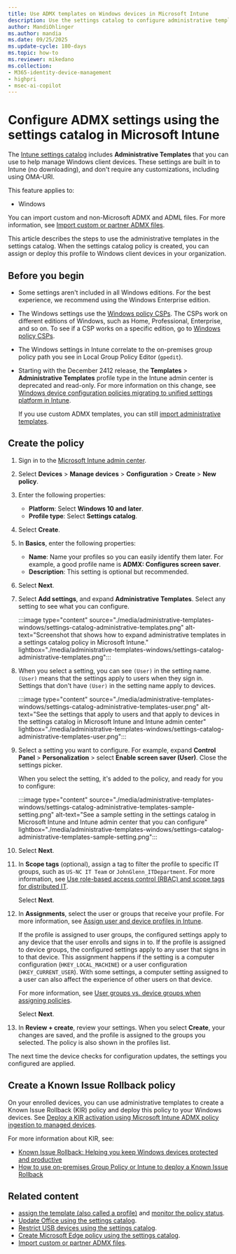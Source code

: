 ```yaml
---
title: Use ADMX templates on Windows devices in Microsoft Intune
description: Use the settings catalog to configure administrative templates (ADMX) in Microsoft Intune on Windows 10/11 client devices. You can configure some Control Panel features, Start menu and task bar notifications, event log service, prevent IIS installation, and more.
author: MandiOhlinger
ms.author: mandia
ms.date: 09/25/2025
ms.update-cycle: 180-days
ms.topic: how-to
ms.reviewer: mikedano
ms.collection:
- M365-identity-device-management
- highpri
- msec-ai-copilot
---
```


# Configure ADMX settings using the settings catalog in Microsoft Intune

The [Intune settings catalog](settings-catalog.md) includes **Administrative Templates** that you can use to help manage Windows client devices. These settings are built in to Intune (no downloading), and don't require any customizations, including using OMA-URI.

This feature applies to:

- Windows

You can import custom and non-Microsoft ADMX and ADML files. For more information, see [Import custom or partner ADMX files](administrative-templates-import-custom.md).

This article describes the steps to use the administrative templates in the settings catalog. When the settings catalog policy is created, you can assign or deploy this profile to Windows client devices in your organization.

## Before you begin

- Some settings aren't included in all Windows editions. For the best experience, we recommend using the Windows Enterprise edition.

- The Windows settings use the [Windows policy CSPs](/windows/client-management/mdm/policy-configuration-service-provider#policies-supported-by-group-policy-and-admx-backed-policies). The CSPs work on different editions of Windows, such as Home, Professional, Enterprise, and so on. To see if a CSP works on a specific edition, go to [Windows policy CSPs](/windows/client-management/mdm/policy-configuration-service-provider#policies-supported-by-group-policy-and-admx-backed-policies).

- The Windows settings in Intune correlate to the on-premises group policy path you see in Local Group Policy Editor (`gpedit`).

- Starting with the December 2412 release, the **Templates** > **Administrative Templates** profile type in the Intune admin center is deprecated and read-only. For more information on this change, see [Windows device configuration policies migrating to unified settings platform in Intune](https://techcommunity.microsoft.com/t5/intune-customer-success/support-tip-windows-device-configuration-policies-migrating-to/ba-p/4189665).

  If you use custom ADMX templates, you can still [import administrative templates](administrative-templates-import-custom.md).

## Create the policy

1. Sign in to the [Microsoft Intune admin center](https://go.microsoft.com/fwlink/?linkid=2109431).
2. Select **Devices** > **Manage devices** > **Configuration** > **Create** > **New policy**.
3. Enter the following properties:

    - **Platform**: Select **Windows 10 and later**.
    - **Profile type**: Select **Settings catalog**.

4. Select **Create**.
5. In **Basics**, enter the following properties:

    - **Name**: Name your profiles so you can easily identify them later. For example, a good profile name is **ADMX: Configures screen saver**.
    - **Description**: This setting is optional but recommended.

6. Select **Next**.

7. Select **Add settings**, and expand **Administrative Templates**. Select any setting to see what you can configure.

    :::image type="content" source="./media/administrative-templates-windows/settings-catalog-administrative-templates.png" alt-text="Screenshot that shows how to expand administrative templates in a settings catalog policy in Microsoft Intune." lightbox="./media/administrative-templates-windows/settings-catalog-administrative-templates.png":::

8. When you select a setting, you can see `(User)` in the setting name. `(User)` means that the settings apply to users when they sign in. Settings that don't have `(User)` in the setting name apply to devices.

    :::image type="content" source="./media/administrative-templates-windows/settings-catalog-administrative-templates-user.png" alt-text="See the settings that apply to users and that apply to devices in the settings catalog in Microsoft Intune and Intune admin center" lightbox="./media/administrative-templates-windows/settings-catalog-administrative-templates-user.png":::

9. Select a setting you want to configure. For example, expand **Control Panel** > **Personalization** > select **Enable screen saver (User)**. Close the settings picker.

    When you select the setting, it's added to the policy, and ready for you to configure:

    :::image type="content" source="./media/administrative-templates-windows/settings-catalog-administrative-templates-sample-setting.png" alt-text="See a sample setting in the settings catalog in Microsoft Intune and Intune admin center that you can configure" lightbox="./media/administrative-templates-windows/settings-catalog-administrative-templates-sample-setting.png":::

10. Select **Next**.
11. In **Scope tags** (optional), assign a tag to filter the profile to specific IT groups, such as `US-NC IT Team` or `JohnGlenn_ITDepartment`. For more information, see [Use role-based access control (RBAC) and scope tags for distributed IT](../fundamentals/scope-tags.md).

    Select **Next**.

12. In **Assignments**, select the user or groups that receive your profile. For more information, see [Assign user and device profiles in Intune](device-profile-assign.md).

    If the profile is assigned to user groups, the configured settings apply to any device that the user enrolls and signs in to. If the profile is assigned to device groups, the configured settings apply to any user that signs in to that device. This assignment happens if the setting is a computer configuration (`HKEY_LOCAL_MACHINE`) or a user configuration (`HKEY_CURRENT_USER`). With some settings, a computer setting assigned to a user can also affect the experience of other users on that device.

    For more information, see [User groups vs. device groups when assigning policies](device-profile-assign.md#user-groups-vs-device-groups).

    Select **Next**.

13. In **Review + create**, review your settings. When you select **Create**, your changes are saved, and the profile is assigned to the groups you selected. The policy is also shown in the profiles list.

The next time the device checks for configuration updates, the settings you configured are applied.

## Create a Known Issue Rollback policy

On your enrolled devices, you can use administrative templates to create a Known Issue Rollback (KIR) policy and deploy this policy to your Windows devices. See [Deploy a KIR activation using Microsoft Intune ADMX policy ingestion to managed devices](/troubleshoot/windows-client/group-policy/use-group-policy-to-deploy-known-issue-rollback#deploy-a-kir-activation-using-microsoft-intune-admx-policy-ingestion-to-the-managed-devices).

For more information about KIR, see:

- [Known Issue Rollback: Helping you keep Windows devices protected and productive](https://techcommunity.microsoft.com/t5/windows-it-pro-blog/known-issue-rollback-helping-you-keep-windows-devices-protected/ba-p/2176831)
- [How to use on-premises Group Policy or Intune to deploy a Known Issue Rollback](/troubleshoot/windows-client/group-policy/use-group-policy-to-deploy-known-issue-rollback)

## Related content

- [assign the template (also called a profile)](device-profile-assign.md) and [monitor the policy status](device-profile-monitor.md).
- [Update Office using the settings catalog](settings-catalog-update-office.md).
- [Restrict USB devices using the settings catalog](settings-catalog-restrict-usb.md).
- [Create Microsoft Edge policy using the settings catalog](settings-catalog-configure-edge.md).
- [Import custom or partner ADMX files](administrative-templates-import-custom.md).

